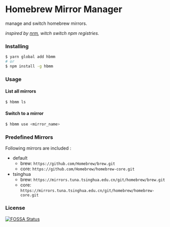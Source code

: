 Homebrew Mirror Manager
===

manage and switch homebrew mirrors.

_inspired by [nrm](https://github.com/Pana/nrm), witch switch npm registries._

### Installing

```sh
$ yarn global add hbmm
# or
$ npm install -g hbmm
```

### Usage

#### List all mirrors

```sh
$ hbmm ls
```

#### Switch to a mirror

```sh
$ hbmm use <mirror_name>
```

### Predefined Mirrors

Following mirrors are included :

- default
    - brew: `https://github.com/Homebrew/brew.git`
    - core: `https://github.com/Homebrew/homebrew-core.git`
- tsinghua
    - brew: `https://mirrors.tuna.tsinghua.edu.cn/git/homebrew/brew.git`
    - core: `https://mirrors.tuna.tsinghua.edu.cn/git/homebrew/homebrew-core.git`


### License

[![FOSSA Status](https://app.fossa.io/api/projects/custom%2B7035%2Fgithub.com%2Fwayou%2Fhbmm.svg?type=large)](https://app.fossa.io/projects/custom%2B7035%2Fgithub.com%2Fwayou%2Fhbmm?ref=badge_large)



